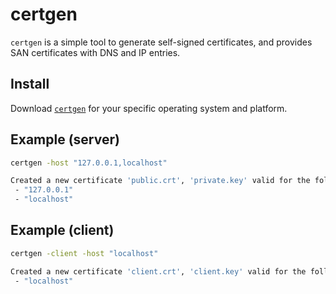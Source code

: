 # certgen

`certgen` is a simple tool to generate self-signed certificates, and provides SAN certificates with DNS and IP entries.

## Install

Download [`certgen`](https://github.com/minio/certgen/releases/latest) for your specific operating system and platform.

## Example (server)

```sh
certgen -host "127.0.0.1,localhost"

Created a new certificate 'public.crt', 'private.key' valid for the following names 📜
 - "127.0.0.1"
 - "localhost"
```

## Example (client)

```sh
certgen -client -host "localhost"

Created a new certificate 'client.crt', 'client.key' valid for the following names 📜
 - "localhost"
```
